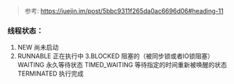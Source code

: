 > 参考: https://juejin.im/post/5bbc9311f265da0ac6696d06#heading-11

### 线程状态：
1. NEW 尚未启动
2. RUNNABLE 正在执行中
3.BLOCKED 阻塞的（被同步锁或者IO锁阻塞）
WAITING 永久等待状态 
TIMED_WAITING 等待指定的时间重新被唤醒的状态
TERMINATED 执行完成
